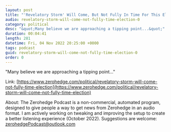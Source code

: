 ```yaml
---
layout: post
title: "'Revelatory Storm' Will Come, But Not Fully In Time For This Election"
audio: revelatory-storm-will-come-not-fully-time-election-0
category: political
desc: "&quot;Many believe we are approaching a tipping point...&quot;"
duration: 00:04:41
length: 281
datetime: Fri, 04 Nov 2022 20:25:00 +0000
tags: podcast
guid: revelatory-storm-will-come-not-fully-time-election-0
order: 0
---
```

&quot;Many believe we are approaching a tipping point...&quot;

Link: [https://www.zerohedge.com/political/revelatory-storm-will-come-not-fully-time-election](https://www.zerohedge.com/political/revelatory-storm-will-come-not-fully-time-election)

About: The Zerohedge Podcast is a non-commercial, automated program, designed to give people a way to get news from Zerohedge in an audio format.  I am actively working on tweaking and improving the setup to create a better listening experience (October 2022).  Suggestions are welcome: [zerohedgePodcast@outlook.com](mailto:zerohedgePodcast@outlook.com)